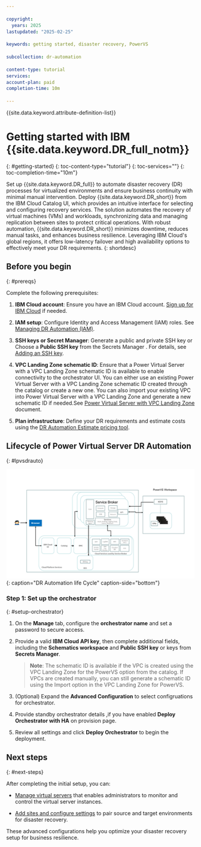 ```yaml
---

copyright:
  years: 2025
lastupdated: "2025-02-25"

keywords: getting started, disaster recovery, PowerVS

subcollection: dr-automation

content-type: tutorial
services: 
account-plan: paid
completion-time: 10m

---
```


{{site.data.keyword.attribute-definition-list}}

# Getting started with IBM {{site.data.keyword.DR_full_notm}}
{: #getting-started}
{: toc-content-type="tutorial"}
{: toc-services=""}
{: toc-completion-time="10m"}

Set up {{site.data.keyword.DR_full}} to automate disaster recovery (DR) processes for virtualized environments and ensure business continuity with minimal manual intervention. Deploy {{site.data.keyword.DR_short}} from the IBM Cloud Catalog UI, which provides an intuitive interface for selecting and configuring recovery services. The solution automates the recovery of virtual machines (VMs) and workloads, synchronizing data and managing replication between sites to protect critical operations. With robust automation, {{site.data.keyword.DR_short}} minimizes downtime, reduces manual tasks, and enhances business resilience. Leveraging IBM Cloud's global regions, it offers low-latency failover and high availability options to effectively meet your DR requirements.
{: shortdesc}

## Before you begin
{: #prereqs}

Complete the following prerequisites:

1. **IBM Cloud account**: Ensure you have an IBM Cloud account. [Sign up for IBM Cloud](https://cloud.ibm.com/registration) if needed.
2. **IAM setup**: Configure Identity and Access Management (IAM) roles. See [Managing DR Automation (IAM)](/docs/dr-automation-powervs?topic=dr-automation-powervs-iam-manage).
3. **SSH keys or Secret Manager**: Generate a public and private SSH key or Choose a **Public SSH key** from the Secrets Manager . For details, see [Adding an SSH key](https://cloud.ibm.com/docs/account?topic=account-userapikey&interface=ui).

4. **VPC Landing Zone schematic ID**: Ensure that a Power Virtual Server with a VPC Landing Zone schematic ID is available to enable connectivity to the orchestrator UI. You can either use an existing Power Virtual Server with a VPC Landing Zone schematic ID created through the catalog or create a new one. You can also import your existing VPC into Power Virtual Server with a VPC Landing Zone and generate a new schematic ID if needed.See [Power Virtual Server with VPC Landing Zone](https://cloud.ibm.com/docs/powervs-vpc?topic=powervs-vpc-automation-solution-overview) document.

5. **Plan infrastructure**: Define your DR requirements and estimate costs using the [DR Automation Estimate pricing tool](https://cloud.ibm.com/estimator).

## Lifecycle of Power Virtual Server DR Automation
{: #lpvsdrauto} 

![DR Automation life Cycle](images/DR-Automation-life-Cycle2.svg "DR Automation life Cycle"){: caption="DR Automation life Cycle" caption-side="bottom"}

### Step 1: Set up the orchestrator
{: #setup-orchestrator}

1. On the **Manage** tab, configure the **orchestrator name** and set a password to secure access.
2. Provide a valid **IBM Cloud API key**, then complete additional fields, including the **Schematics workspace** and **Public SSH key** or keys from **Secrets Manager**.
   > **Note**: The schematic ID is available if the VPC is created using the VPC Landing Zone for the PowerVS option from the catalog. If VPCs are created manually, you can still generate a schematic ID using the Import option in the VPC Landing Zone for PowerVS.
 
3. (Optional) Expand the **Advanced Configuration** to select configruations for orchestrator.

4. Provide standby orchestrator details ,if you have enabled **Deploy Orchestrator with HA** on provision page.
5. Review all settings and click **Deploy Orchestrator** to begin the deployment.


## Next steps
{: #next-steps}

After completing the initial setup, you can:

- [Manage virtual servers](/docs/dr-automation-powervs?topic=dr-automation-powervs-manage-vm-ser) that enables administrators to monitor and control the virtual server instances.

- [Add sites and configure settings](/docs/dr-automation-powervs?topic=dr-automation-powervs-add-site-ksys) to pair source and target environments for disaster recovery.


These advanced configurations help you optimize your disaster recovery setup for business resilience.
